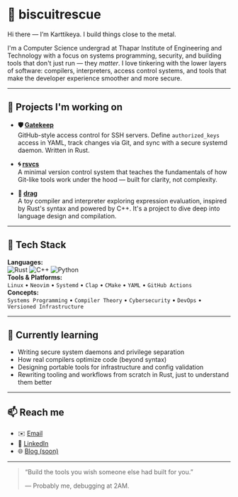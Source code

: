 # 🧠 biscuitrescue

Hi there — I’m Karttikeya. I build things close to the metal.

I'm a Computer Science undergrad at Thapar Institute of Engineering and Technology with a focus on systems programming, security, and building tools that don't just run — they *matter*. I love tinkering with the lower layers of software: compilers, interpreters, access control systems, and tools that make the developer experience smoother and more secure.

---

## 🔭 Projects I'm working on

- **🛡️ [Gatekeep](https://github.com/biscuitrescue/gatekeep)**  
  GitHub-style access control for SSH servers. Define `authorized_keys` access in YAML, track changes via Git, and sync with a secure systemd daemon. Written in Rust.

- **🌀 [rsvcs](https://github.com/biscuitrescue/rsvcs)**  
  A minimal version control system that teaches the fundamentals of how Git-like tools work under the hood — built for clarity, not complexity.

- **🧮 [drag](https://github.com/biscuitrescue/drag)**  
  A toy compiler and interpreter exploring expression evaluation, inspired by Rust's syntax and powered by C++. It's a project to dive deep into language design and compilation.

---

## 🧰 Tech Stack

**Languages:**  
![Rust](https://img.shields.io/badge/-Rust-informational?style=flat&logo=rust&logoColor=white&color=black) ![C++](https://img.shields.io/badge/-C++-informational?style=flat&logo=c%2B%2B&logoColor=white&color=blue) ![Python](https://img.shields.io/badge/-Python-informational?style=flat&logo=python&logoColor=white&color=yellow)  
**Tools & Platforms:**  
`Linux` • `Neovim` • `Systemd` • `Clap` • `CMake` • `YAML` • `GitHub Actions`  
**Concepts:**  
`Systems Programming` • `Compiler Theory` • `Cybersecurity` • `DevOps` • `Versioned Infrastructure`

---

## 🧠 Currently learning

- Writing secure system daemons and privilege separation
- How real compilers optimize code (beyond syntax)
- Designing portable tools for infrastructure and config validation
- Rewriting tooling and workflows from scratch in Rust, just to understand them better

---

## 📫 Reach me

- ✉️ [Email](mailto:biscuitrescue@pm.me)
- 📝 [LinkedIn](https://www.linkedin.com/in/biscuitrescue)
- 🌐 [Blog (soon)](https://biscuitrescue.dev)

---

> “Build the tools you wish someone else had built for you.”
>
> — Probably me, debugging at 2AM.
